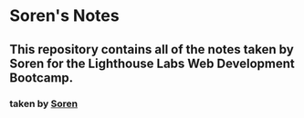 # Soren's Notes

## This repository contains all of the notes taken by Soren for the Lighthouse Labs Web Development Bootcamp.

### taken by [Soren](https://github.com/skendanavian)
